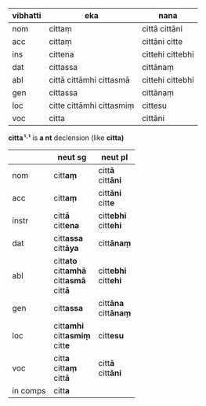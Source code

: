 
| vibhatti | eka                      | nana             |
| -------- | ------------------------ | ---------------- |
| nom      | cittaṃ                    | cittā cittāni          |
| acc      | cittaṃ                   | cittāni citte        |
| ins      | cittena                  | cittehi cittebhi |
| dat      | cittassa                 | cittānaṃ         |
| abl      | cittā cittāmhi cittasmā  | cittehi cittebhi |
| gen      | cittassa                 | cittānaṃ         |
| loc      | citte cittāmhi cittasmiṃ | cittesu          |
| voc      | citta                    | cittāni                 |
**citta ¹·¹** is **a nt** declension (like **citta)**

|          | neut sg                                                        | neut pl                       |
| -------- | -------------------------------------------------------------- | ----------------------------- |
| nom      | citt**aṃ**                                                     | citt**ā**  <br>citt**āni**    |
| acc      | citt**aṃ**                                                     | citt**āni**  <br>citt**e**    |
| instr    | citt**ā**  <br>citt**ena**                                     | citt**ebhi**  <br>citt**ehi** |
| dat      | citt**assa**  <br>citt**āya**                                  | citt**ānaṃ**                  |
| abl      | citt**ato**  <br>citt**amhā**  <br>citt**asmā**  <br>citt**ā** | citt**ebhi**  <br>citt**ehi** |
| gen      | citt**assa**                                                   | citt**āna**  <br>citt**ānaṃ** |
| loc      | citt**amhi**  <br>citt**asmiṃ**  <br>citt**e**                 | citt**esu**                   |
| voc      | citt**a**  <br>citt**aṃ**  <br>citt**ā**                       | citt**ā**  <br>citt**āni**    |
| in comps | citt**a**                                                      |                               |
